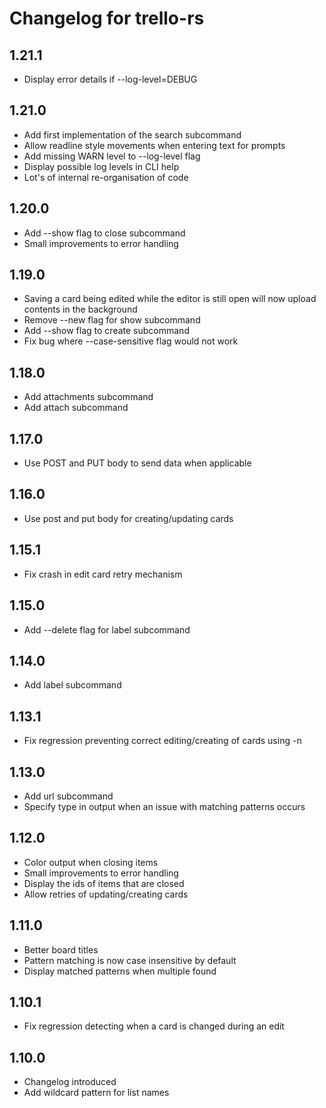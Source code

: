 Changelog for trello-rs
=======================

1.21.1
------
* Display error details if --log-level=DEBUG

1.21.0
------
* Add first implementation of the search subcommand
* Allow readline style movements when entering text for prompts
* Add missing WARN level to --log-level flag
* Display possible log levels in CLI help
* Lot's of internal re-organisation of code

1.20.0
------
* Add --show flag to close subcommand
* Small improvements to error handling

1.19.0
------
* Saving a card being edited while the editor is still open will now upload contents in the background
* Remove --new flag for show subcommand
* Add --show flag to create subcommand
* Fix bug where --case-sensitive flag would not work

1.18.0
------
* Add attachments subcommand
* Add attach subcommand

1.17.0
------
* Use POST and PUT body to send data when applicable

1.16.0
------
* Use post and put body for creating/updating cards

1.15.1
------
* Fix crash in edit card retry mechanism

1.15.0
------
* Add --delete flag for label subcommand

1.14.0
------
* Add label subcommand

1.13.1
------
* Fix regression preventing correct editing/creating of cards using -n

1.13.0
------
* Add url subcommand
* Specify type in output when an issue with matching patterns occurs

1.12.0
------
* Color output when closing items
* Small improvements to error handling
* Display the ids of items that are closed
* Allow retries of updating/creating cards

1.11.0
------
* Better board titles
* Pattern matching is now case insensitive by default
* Display matched patterns when multiple found

1.10.1
------
* Fix regression detecting when a card is changed during an edit

1.10.0
-----
* Changelog introduced
* Add wildcard pattern for list names
